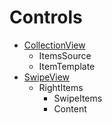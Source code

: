 # Controls

- [CollectionView](./Controls/CollectionView.md)
  - ItemsSource
  - ItemTemplate
- [SwipeView](./Controls/SwipeView.md)
  - RightItems
    - SwipeItems
    - Content
